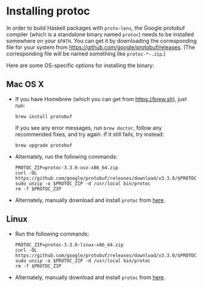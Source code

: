 # Installing protoc
In order to build Haskell packages with `proto-lens`, the Google protobuf
compiler (which is a standalone binary named `protoc`) needs to be installed
somewhere on your `$PATH`.  You can get it by downloading the corresponding
file for your system from https://github.com/google/protobuf/releases.   (The
corresponding file will be named something like `protoc-*-.zip`.)

Here are some OS-specific options for installing the binary:

## Mac OS X

- If you have Homebrew (which you can get from https://brew.sh), just run:

      brew install protobuf

  If you see any error messages, run `brew doctor`, follow any recommended
  fixes, and try again.  If it still fails, try instead:

      brew upgrade protobuf

- Alternately, run the following commands:

      PROTOC_ZIP=protoc-3.3.0-osx-x86_64.zip
      curl -OL https://github.com/google/protobuf/releases/download/v3.3.0/$PROTOC_ZIP
      sudo unzip -o $PROTOC_ZIP -d /usr/local bin/protoc
      rm -f $PROTOC_ZIP

- Alternately, manually download and install `protoc` from [here](https://github.com/google/protobuf/releases/download/v3.3.0/protoc-3.3.0-osx-x86_64.zip).

## Linux
- Run the following commands:

      PROTOC_ZIP=protoc-3.3.0-linux-x86_64.zip
      curl -OL https://github.com/google/protobuf/releases/download/v3.3.0/$PROTOC_ZIP
      sudo unzip -o $PROTOC_ZIP -d /usr/local bin/protoc
      rm -f $PROTOC_ZIP

- Alternately, manually download and install `protoc` from [here](https://github.com/google/protobuf/releases/download/v3.3.0/protoc-3.3.0-linux-x86_64.zip).
